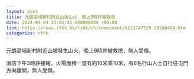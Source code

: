 ```yaml
---
layout: post
title: 元朗高埔新村附近山坡山火　晚上9時許被救熄
date: 2024-04-04 23:02:42.000000000 +08:00
link: https://news.rthk.hk/rthk/ch/component/k2/1747529-20240404.htm
categories: rthk
---
```


元朗高埔新村附近山坡發生山火，晚上9時許被救熄，無人受傷。

消防下午3時許接報，火場面積一度有約10米乘10米，有8名行山人士自行往屯門方向離開，無人受傷。
